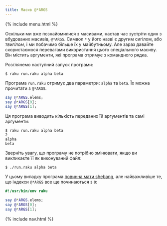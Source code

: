 ```yaml
---
title: Масив @*ARGS
---
```


{% include menu.html %}

Оскільки ми вже познайомилися з масивами, настав час зустріти один з вбудованих масивів, `@*ARGS`. Символ `*` у його назві є другим сигілом, або _твигілом_, і ми побачимо більше їх у майбутньому. Але зараз давайте скористаємося перевагами використання цього спеціального масиву. Він містить аргументи, які програма отримує з командного рядка.

Розглянемо наступний запуск програми:

```console
$ raku run.raku alpha beta
```

Програма `run.raku` отримує два параметри: `alpha` та `beta`. Їх можна прочитати з `@*ARGS`.

```raku
say @*ARGS.elems;
say @*ARGS[0];
say @*ARGS[1];
```

Ця програма виводить кількість переданих їй аргументів та самі аргументи:

```console
$ raku run.raku alpha beta
2
alpha
beta
```

Зверніть увагу, що програму не потрібно змінювати, якщо ви викликаєте її як виконуваний файл:

```console
$ ./run.raku alpha beta
```

У цьому випадку програма [повинна мати shebang](/uk/essentials/running-programs/from-command-line), але найважливіше те, що індекси `@*ARGS` все ще починаються з `0`:

```raku
#!/usr/bin/env raku

say @*ARGS.elems;
say @*ARGS[0];
say @*ARGS[1];
```

{% include nav.html %}